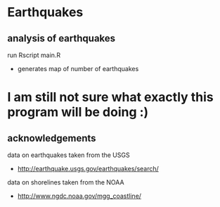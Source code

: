 Earthquakes
===========

## analysis of earthquakes

run Rscript main.R

* generates map of number of earthquakes

# I am still not sure what exactly this program will be doing :)

## acknowledgements

data on earthquakes taken from the USGS

* http://earthquake.usgs.gov/earthquakes/search/

data on shorelines taken from the NOAA

* http://www.ngdc.noaa.gov/mgg_coastline/
